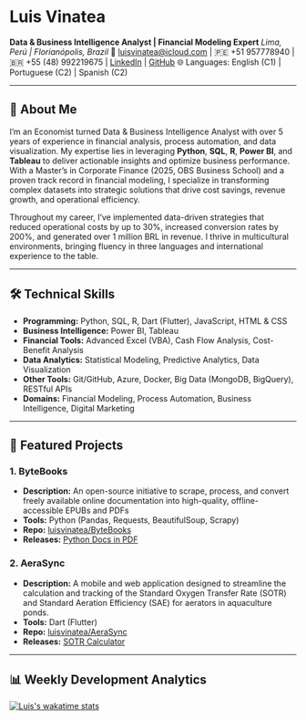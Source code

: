 # Luis Vinatea
**Data & Business Intelligence Analyst | Financial Modeling Expert**
*Lima, Perú | Florianópolis, Brazil*
📧 [luisvinatea@icloud.com](mailto:luisvinatea@icloud.com) | 🇵🇪 +51 957778940 | 🇧🇷 +55 (48) 992219675 | [LinkedIn](https://www.linkedin.com/in/luisvinatea/) | [GitHub](https://github.com/luisvinatea)
🌐 Languages: English (C1) | Portuguese (C2) | Spanish (C2)

---

## 👋 About Me

I’m an Economist turned Data & Business Intelligence Analyst with over 5 years of experience in financial analysis, process automation, and data visualization. My expertise lies in leveraging **Python**, **SQL**, **R**, **Power BI**, and **Tableau** to deliver actionable insights and optimize business performance. With a Master’s in Corporate Finance (2025, OBS Business School) and a proven track record in financial modeling, I specialize in transforming complex datasets into strategic solutions that drive cost savings, revenue growth, and operational efficiency.

Throughout my career, I’ve implemented data-driven strategies that reduced operational costs by up to 30%, increased conversion rates by 200%, and generated over 1 million BRL in revenue. I thrive in multicultural environments, bringing fluency in three languages and international experience to the table.

---

## 🛠️ Technical Skills

-   **Programming:** Python, SQL, R, Dart (Flutter), JavaScript, HTML & CSS
-   **Business Intelligence:** Power BI, Tableau
-   **Financial Tools:** Advanced Excel (VBA), Cash Flow Analysis, Cost-Benefit Analysis
-   **Data Analytics:** Statistical Modeling, Predictive Analytics, Data Visualization
-   **Other Tools:** Git/GitHub, Azure, Docker, Big Data (MongoDB, BigQuery), RESTful APIs
-   **Domains:** Financial Modeling, Process Automation, Business Intelligence, Digital Marketing

---

## 🚀 Featured Projects

### 1. ByteBooks
-   **Description:** An open-source initiative to scrape, process, and convert freely available online documentation into high-quality, offline-accessible EPUBs and PDFs
-   **Tools:** Python (Pandas, Requests, BeautifulSoup, Scrapy)
-   **Repo:** [luisvinatea/ByteBooks](https://github.com/luisvinatea/ByteBooks)
-   **Releases:** [Python Docs in PDF](https://github.com/luisvinatea/ByteBooks/releases/download/v1.0.0/Python.3.13.2.Documentation.-.Python.Software.Foundation.pdf)

### 2. AeraSync
-   **Description:** A mobile and web application designed to streamline the calculation and tracking of the Standard Oxygen Transfer Rate (SOTR) and Standard Aeration Efficiency (SAE) for aerators in aquaculture ponds.
-   **Tools:** Dart (Flutter)
-   **Repo:** [luisvinatea/AeraSync](https://github.com/luisvinatea/AeraSync)
-   **Releases:** [SOTR Calculator](https://luisvinatea.github.io/AeraSync/)

---

## 📊 Weekly Development Analytics

[![Luis's wakatime stats](https://github-readme-stats.vercel.app/api/wakatime?username=luisvinatea&layout=compact&theme=radical&hide_border=true&custom_title=Weekly+Coding+Activity)](https://wakatime.com/@luisvinatea)
